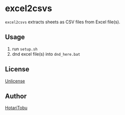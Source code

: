 # excel2csvs

`excel2csvs` extracts sheets as CSV files from Excel file(s).

## Usage

1. run `setup.sh`
2. dnd excel file(s) into `dnd_here.bat`

## License

[Unlicense](LICENSE)

## Author

[HotariTobu](https://github.com/HotariTobu)
